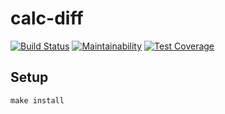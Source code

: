 # calc-diff

[![Build Status](https://travis-ci.org/Yorickov/calc-diff.svg?branch=master)](https://travis-ci.org/Yorickov/calc-diff)
[![Maintainability](https://api.codeclimate.com/v1/badges/419f84ebd4270ec3d224/maintainability)](https://codeclimate.com/github/Yorickov/calc-diff/maintainability)
[![Test Coverage](https://api.codeclimate.com/v1/badges/419f84ebd4270ec3d224/test_coverage)](https://codeclimate.com/github/Yorickov/calc-diff/test_coverage)

## Setup

```
make install
```
